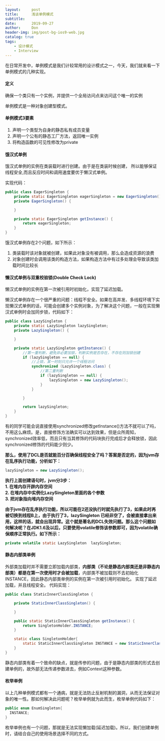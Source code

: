 ```yaml
---
layout:     post
title:      浅谈单例模式
subtitle:   
date:       2019-09-27
author:     Don
header-img: img/post-bg-ios9-web.jpg
catalog: true
tags:
    - 设计模式
    - Interview
---
```


在日常开发中，单例模式是我们计较常用的设计模式之一，今天，我们就来看一下单例模式的几种实现。

#### 定义   
确保一个类只有一个实例，并提供一个全局访问点来访问这个唯一的实例

单例模式是一种对象创建型模式。

#### 单例模式3要素  

1. 声明一个类型为自身的静态私有成员变量   
2. 声明一个公有的静态工厂方法，返回唯一实例  
3. 将构造函数的可见性修改为private  

#### 饿汉式单例  
饿汉式单例的实例在类装载时进行创建。由于是在类装时候创建， 所以能够保证线程安全,而且反应时间和调用速度要优于懒汉式单例。

实现代码：
```java
public class EagerSingleton {
    private static EagerSingleton eagerSingleton = new EagerSingleton();
    private EagerSingleton() {

    }

    private static EagerSingleton getInstance() {
        return eagerSingleton;
    }
}
```

饿汉式单例存在2个问题，如下所示：  
1. 类装载时该对象就被创建，如果此对象没有被调用，那么会造成资源的浪费  
2. 对象创建时会调用该类的构造方法，如果构造方法中有过多处理会导致该类加载时间比较长

#### 懒汉式单例与双重校验锁(Double Check Lock)

懒汉式单例的实例在第一次被引用时初始化，实现了延迟加载。   

懒汉式单例存在一个很严重的问题：线程不安全。如果在高并发、多线程环境下实现懒汉式单例的话，可能会创建多个实例对象，为了解决这个问题，一般在实现懒汉式单例时会加同步锁，代码如下：   
```java 
public class LazySingleton {
    private static LazySingleton lazySingleton;
    private LazySingleton() {

    }

    private static LazySingleton getInstance() {
        //第一重判断，避免非必要加锁，判断实例是否存在，不存在则加锁创建
        if (lazySingleton == null) {
            //上锁，某一时刻只允许一个线程访问
            synchronized (LazySingleton.class) {
                //第二重判断
                if (lazySingleton == null) {
                    lazySingleton = new LazySingleton();
                }
            }

        }

        return lazySingleton;
    }
}
```

有的同学可能会说直接使用synchronized修改getInstance()方法不就可以了吗，不用这么麻烦。是，直接修饰方法确实可以达到效果，但是众所周知，synchronized效率低，而且只有当其修饰的代码块执行完成后才会释放锁，因此synchronized修饰的代码能少则少。

**那么，使用了DCL是否就能百分百确保线程安全了吗？答案是否定的，因为jvm存在乱序执行功能，分析如下：**   
```java
lazySingleton = new LazySingleton();
````
**执行上面创建语句时，jvm分3步：**     
**1. 在堆内存开辟内存空间**          
**2. 在堆内存中实例化LazySingleton里面的各个参数**     
**3. 把对象指向堆内存空间**     

**由于jvm存在乱序执行功能，所以可能在2还没执行时就先执行了3，如果此时再被切换到线程B上，由于执行了3，lazySingleton 已经非空了，会被直接拿出来用，这样的话，就会出现异常。这个就是著名的DCL失效问题。那么这个问题如何解决呢？在JDK1.6及以后，只要使用volatile修饰该参数即可，因为volatile确保顺序正常执行。如下所示：**  
```java
private volatile static LazySingleton  lazySingleton;
```

####  静态内部类单例
外部类加载时并不需要立即加载内部类，**内部类（不论是静态内部类还是非静态内部类）都是在第一次使用时才会被加载**，内部类不被加载则不去初始化INSTANCE，因此静态内部类单例的实例在第一次被引用时初始化。
实现了延迟加载，并且线程安全。
代码实现：
```java
public class StaticInnerClassSingleton {

    private StaticInnerClassSingleton() {

    }

    public static StaticInnerClassSingleton getInstance() {
        return SingletonHolder.INSTANCE;
    }

    static class SingletonHolder{
        static StaticInnerClassSingleton INSTANCE = new StaticInnerClassSingleton();
    }
}
```
静态内部类有着一个致命的缺点，就是传参的问题，由于是静态内部类的形式去创建单例的，故外部无法传递参数进去，例如Context这种参数。

#### 枚举单例
以上几种单例模式都有一个通病，就是无法防止反射机制的漏洞，从而无法保证对象的唯一性。那如何解决此问题呢？枚举单例就为此而生，枚举单例代码如下：    

```java
public enum EnumSingleton{
  INSTANCE;
}
```
枚举单例也有一个问题，那就是无法实现懒加载(延迟加载)。所以，我们创建单例时，请结合自己的使用场景选择不同的方式。

